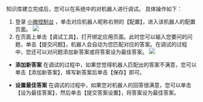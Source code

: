 知识库建立完成后，您可以在系统中的对机器人进行调试。
具体操作如下：

1. 登录 [小微控制台](http://console.tce.fsphere.cn/prophet) ，单击对应机器人昵称右侧的【配置】，进入该机器人的配置页面。
![](http://imgcache.tcecqpoc.fsphere.cn/image/mc.qcloudimg.com/static/img/4a8ddc476b526a9aab9efaf12c27d127/image.png)
2. 在页面上单击【调试工具】，打开绑定应用页面。此时您可以输入您要问的问题，单击【提交问题】，机器人会自动为您匹配对应的答案。在调试的过程中，您还可以对问题添加新答案或将答案设为最佳答案。
![](http://imgcache.tcecqpoc.fsphere.cn/image/mc.qcloudimg.com/static/img/49c89c815f35cf815b43e1ae50550578/image.png)


- **添加新答案**
在调试的过程中，如果您觉得机器人匹配出的答案不满意，您可以单击【添加新答案】，填写新答案后单击【保存】即可。

- **设置最佳答案**
在调试的过程中，如果您对机器人的回答很满意，您可以单击【设为最佳答案】，然后单击【提交答案设置】，将答案设为最佳答案。
